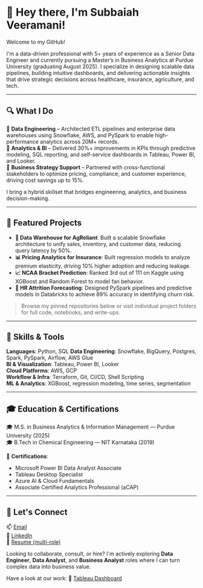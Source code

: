 # 👋 Hey there, I'm Subbaiah Veeramani! 

Welcome to my GitHub!

I'm a data-driven professional with 5+ years of experience as a Senior Data Engineer and currently pursuing a Master’s in Business Analytics at Purdue University (graduating August 2025). I specialize in designing scalable data pipelines, building intuitive dashboards, and delivering actionable insights that drive strategic decisions across healthcare, insurance, agriculture, and tech.

---

## 🔍 What I Do

🔹 **Data Engineering** – Architected ETL pipelines and enterprise data warehouses using Snowflake, AWS, and PySpark to enable high-performance analytics across 20M+ records.  
🔹 **Analytics & BI** – Delivered 30%+ improvements in KPIs through predictive modeling, SQL reporting, and self-service dashboards in Tableau, Power BI, and Looker.  
🔹 **Business Strategy Support** – Partnered with cross-functional stakeholders to optimize pricing, compliance, and customer experience, driving cost savings up to 15%.

I bring a hybrid skillset that bridges engineering, analytics, and business decision-making.

---

## 🚀 Featured Projects

- **🏢 Data Warehouse for AgReliant**: Built a scalable Snowflake architecture to unify sales, inventory, and customer data, reducing query latency by 50%.  
- **📊 Pricing Analytics for Insurance**: Built regression models to analyze premium elasticity, driving 10% higher adoption and reducing leakage.  
- **📈 NCAA Bracket Prediction**: Ranked 3rd out of 111 on Kaggle using XGBoost and Random Forest to model fan behavior.  
- **🧠 HR Attrition Forecasting**: Designed PySpark pipelines and predictive models in Databricks to achieve 89% accuracy in identifying churn risk.

> Browse my pinned repositories below or visit individual project folders for full code, notebooks, and write-ups.

---

## 🧰 Skills & Tools

**Languages**: Python, SQL 
**Data Engineering**: Snowflake, BigQuery, Postgres, Spark, PySpark, Airflow, AWS Glue  
**BI & Visualization**: Tableau, Power BI, Looker  
**Cloud Platforms**: AWS, GCP  
**Workflow & Infra**: Terraform, Git, CI/CD, Shell Scripting  
**ML & Analytics**: XGBoost, regression modeling, time series, segmentation

---

## 🎓 Education & Certifications

🎓 M.S. in Business Analytics & Information Management — Purdue University (2025)  
🎓 B.Tech in Chemical Engineering — NIT Karnataka (2019)  

📌 **Certifications**:  
- Microsoft Power BI Data Analyst Associate  
- Tableau Desktop Specialist  
- Azure AI & Cloud Fundamentals  
- Associate Certified Analytics Professional (aCAP)

---

## 🤝 Let's Connect

📫 [Email](mailto:veeraman@purdue.edu)  
🔗 [LinkedIn](https://www.linkedin.com/in/subbaiahveeramani)  
📄 [Resume (multi-role)](link-to-your-master-resume-or-Notion)

Looking to collaborate, consult, or hire? I'm actively exploring **Data Engineer**, **Data Analyst**, and **Business Analyst** roles where I can turn complex data into business value.


Have a look at our work: 🔗 [Tableau Dashboard](https://public.tableau.com/app/profile/subbaiah.veeramani/viz/CCACDashboard-TeamDataCurry/1_EDAKPIs)   
<!--
**subbu1307/subbu1307** is a ✨ _special_ ✨ repository because its `README.md` (this file) appears on your GitHub profile.

Here are some ideas to get you started:

- 🔭 I’m currently working on ...
- 🌱 I’m currently learning ...
- 👯 I’m looking to collaborate on ...
- 🤔 I’m looking for help with ...
- 💬 Ask me about ...
- 📫 How to reach me: ...
- 😄 Pronouns: ...
- ⚡ Fun fact: ...
-->
